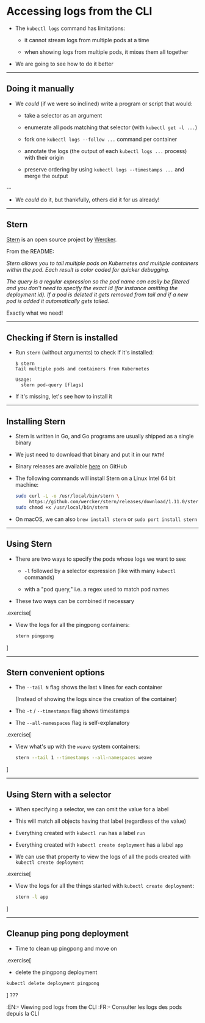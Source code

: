 # Accessing logs from the CLI

- The `kubectl logs` command has limitations:

  - it cannot stream logs from multiple pods at a time

  - when showing logs from multiple pods, it mixes them all together

- We are going to see how to do it better

---

## Doing it manually

- We *could* (if we were so inclined) write a program or script that would:

  - take a selector as an argument

  - enumerate all pods matching that selector (with `kubectl get -l ...`)

  - fork one `kubectl logs --follow ...` command per container

  - annotate the logs (the output of each `kubectl logs ...` process) with their origin

  - preserve ordering by using `kubectl logs --timestamps ...` and merge the output

--

- We *could* do it, but thankfully, others did it for us already!

---

## Stern

[Stern](https://github.com/wercker/stern) is an open source project
by [Wercker](http://www.wercker.com/).

From the README:

*Stern allows you to tail multiple pods on Kubernetes and multiple containers within the pod. Each result is color coded for quicker debugging.*

*The query is a regular expression so the pod name can easily be filtered and you don't need to specify the exact id (for instance omitting the deployment id). If a pod is deleted it gets removed from tail and if a new pod is added it automatically gets tailed.*

Exactly what we need!

---

## Checking if Stern is installed

- Run `stern` (without arguments) to check if it's installed:

  ```
  $ stern
  Tail multiple pods and containers from Kubernetes

  Usage:
    stern pod-query [flags]
  ```

- If it's missing, let's see how to install it

---

## Installing Stern

- Stern is written in Go, and Go programs are usually shipped as a single binary

- We just need to download that binary and put it in our `PATH`!

- Binary releases are available [here](https://github.com/wercker/stern/releases) on GitHub

- The following commands will install Stern on a Linux Intel 64 bit machine:
  ```bash
  sudo curl -L -o /usr/local/bin/stern \
       https://github.com/wercker/stern/releases/download/1.11.0/stern_linux_amd64
  sudo chmod +x /usr/local/bin/stern
  ```

- On macOS, we can also `brew install stern` or `sudo port install stern`

<!-- ##VERSION## -->

---

## Using Stern

- There are two ways to specify the pods whose logs we want to see:

  - `-l` followed by a selector expression (like with many `kubectl` commands)

  - with a "pod query," i.e. a regex used to match pod names

- These two ways can be combined if necessary

.exercise[

- View the logs for all the pingpong containers:
  ```bash
  stern pingpong
  ```

<!--
```wait seq=```
```key ^C```
-->

]

---

## Stern convenient options

- The `--tail N` flag shows the last `N` lines for each container

  (Instead of showing the logs since the creation of the container)

- The `-t` / `--timestamps` flag shows timestamps

- The `--all-namespaces` flag is self-explanatory

.exercise[

- View what's up with the `weave` system containers:
  ```bash
  stern --tail 1 --timestamps --all-namespaces weave
  ```

<!--
```wait weave-npc```
```key ^C```
-->

]

---

## Using Stern with a selector

- When specifying a selector, we can omit the value for a label

- This will match all objects having that label (regardless of the value)

- Everything created with `kubectl run` has a label `run`

- Everything created with `kubectl create deployment` has a label `app`

- We can use that property to view the logs of all the pods created with `kubectl create deployment`

.exercise[

- View the logs for all the things started with `kubectl create deployment`:
  ```bash
  stern -l app
  ```

<!--
```wait seq=```
```key ^C```
-->

]

---

## Cleanup ping pong deployment

- Time to clean up pingpong and move on

.exercise[

  - delete the pingpong deployment
  ```bash
  kubectl delete deployment pingpong
  ```
]
???

:EN:- Viewing pod logs from the CLI
:FR:- Consulter les logs des pods depuis la CLI
